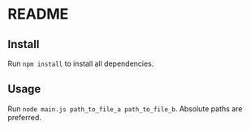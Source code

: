 README
====

Install
----
Run `npm install` to install all dependencies.

Usage
----
Run `node main.js path_to_file_a path_to_file_b`. Absolute paths are preferred.